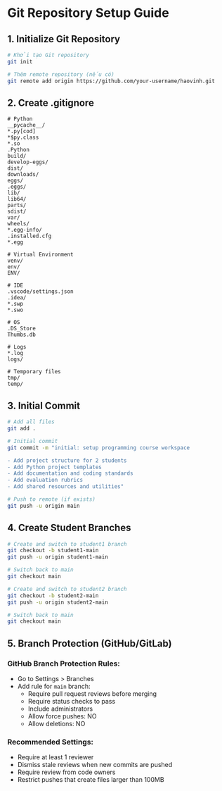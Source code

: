 # Git Repository Setup Guide

## 1. Initialize Git Repository

```bash
# Khởi tạo Git repository
git init

# Thêm remote repository (nếu có)
git remote add origin https://github.com/your-username/haovinh.git
```

## 2. Create .gitignore

```
# Python
__pycache__/
*.py[cod]
*$py.class
*.so
.Python
build/
develop-eggs/
dist/
downloads/
eggs/
.eggs/
lib/
lib64/
parts/
sdist/
var/
wheels/
*.egg-info/
.installed.cfg
*.egg

# Virtual Environment
venv/
env/
ENV/

# IDE
.vscode/settings.json
.idea/
*.swp
*.swo

# OS
.DS_Store
Thumbs.db

# Logs
*.log
logs/

# Temporary files
tmp/
temp/
```

## 3. Initial Commit

```bash
# Add all files
git add .

# Initial commit
git commit -m "initial: setup programming course workspace

- Add project structure for 2 students
- Add Python project templates
- Add documentation and coding standards
- Add evaluation rubrics
- Add shared resources and utilities"

# Push to remote (if exists)
git push -u origin main
```

## 4. Create Student Branches

```bash
# Create and switch to student1 branch
git checkout -b student1-main
git push -u origin student1-main

# Switch back to main
git checkout main

# Create and switch to student2 branch  
git checkout -b student2-main
git push -u origin student2-main

# Switch back to main
git checkout main
```

## 5. Branch Protection (GitHub/GitLab)

### GitHub Branch Protection Rules:
- Go to Settings > Branches
- Add rule for `main` branch:
  - Require pull request reviews before merging
  - Require status checks to pass
  - Include administrators
  - Allow force pushes: NO
  - Allow deletions: NO

### Recommended Settings:
- Require at least 1 reviewer
- Dismiss stale reviews when new commits are pushed
- Require review from code owners
- Restrict pushes that create files larger than 100MB
